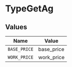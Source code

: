 # TypeGetAg


## Values

| Name         | Value        |
| ------------ | ------------ |
| `BASE_PRICE` | base_price   |
| `WORK_PRICE` | work_price   |